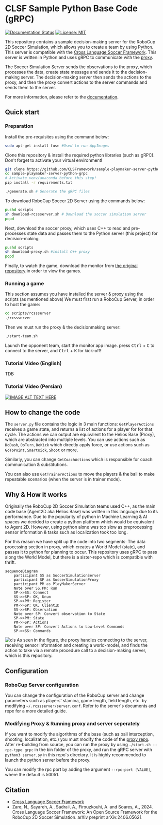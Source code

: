 # CLSF Sample Python Base Code (gRPC)

[![Documentation Status](https://readthedocs.org/projects/clsframework/badge/?version=latest)](https://clsframework.github.io/docs/introduction/)
[![License: MIT](https://img.shields.io/badge/License-MIT-yellow.svg)](https://opensource.org/licenses/MIT)

This repository contains a sample decision-making server for the RoboCup 2D Soccer Simulation, which allows you to create a team by using Python. This server is compatible with the [Cross Language Soccer Framework](https://arxiv.org/pdf/2406.05621). This server is written in Python and uses gRPC to communicate with the [proxy](https://github.com/CLSFramework/soccer-simulation-proxy).

The Soccer Simulation Server sends the observations to the proxy, which processes the data, create state message and sends it to the decision-making server. The decision-making server then sends the actions to the proxy, and then the proxy convert actions to the server commands and sends them to the server.

For more information, please refer to the [documentation](https://clsframework.github.io/).

## Quick start

### Preparation

Install the pre-requisites using the command below:

``` Bash
sudo apt-get install fuse #Used to run AppImages
```

Clone this repository & install the required python libraries (such as gRPC). Don't forget to activate your virtual environment!

``` Bash
git clone https://github.com/CLSFramework/sample-playmaker-server-python-grpc.git
cd sample-playmaker-server-python-grpc
# Activate venv/anaconda before this step!
pip install -r requirements.txt

./generate.sh # Generate the gRPC files
```

To download RoboCup Soccer 2D Server using the commands below:

``` Bash
pushd scripts
sh download-rcssserver.sh # Download the soccer simulation server
popd
```

Next, download the soccer proxy, which uses C++ to read and pre-processes state data and passes them to the Python server (this project) for decision-making.

``` Bash
pushd scripts
sh download-proxy.sh #install C++ proxy
popd
```

Finally, to watch the game, download the monitor from [the original repository](https://github.com/rcsoccersim/rcssmonitor/releases) in order to view the games.

### Running a game

This section assumes you have installed the server & proxy using the scripts (as mentioned above)
We must first run a RoboCup Server, in order to host the game:

``` Bash
cd scripts/rcssserver
./rcssserver
```

Then we must run the proxy & the decisionmaking server:

``` Bash
./start-team.sh
```

Launch the opponent team, start the monitor app image. press <kbd>Ctrl</kbd> + <kbd>C</kbd> to connect to the server, and <kbd>Ctrl</kbd> + <kbd>K</kbd> for kick-off!

### Tutorial Video (English)

TDB

### Tutorial Video (Persian)

[![IMAGE ALT TEXT HERE](https://img.youtube.com/vi/97YDEumcVWU/0.jpg)](https://www.youtube.com/watch?v=97YDEumcVWU&t=0s)

## How to change the code

The `server.py` file contains the logic in 3 main functions:
`GetPlayerActions` receives a game state, and returns a list of actions for a player for for that cycle.
The actions we can output are equivalent to the Helios Base (Proxy), which are abstracted into multiple levels.
You can use actions such as `DoDash`, `DoTurn`, `DoKick` which directly apply force, or use actions such as `GoToPoint`, `SmartKick`, `Shoot` or [more](https://clsframework.github.io/docs/idl/).

Similarly, you can change `GetCoachActions` which is responsible for coach communication & substitutions.

You can also use `GetTrainerActions` to move the players & the ball to make repeatable scenarios (when the server is in trainer mode).

## Why & How it works

Originally the RoboCup 2D Soccer Simulation teams used C++, as the main code base (Agent2D aka Helios Base) was written in this language due to its performance.
Due to the popularity of python in Machine Learning & AI spaces we decided to create a python platform which would be equivalent to Agent 2D.
However, using python alone was too slow as preprocessing sensor information & tasks such as localization took too long.

For this reason we have split up the code into two segments:
The data processing section in proxy, which creates a World Model (state), and passes it to python for planning to occur. This repository uses gRPC to pass along the World Model, but there is a sister-repo which is compatible with thrift.

```mermaid
sequenceDiagram
    participant SS as SoccerSimulationServer
    participant SP as SoccerSimulationProxy
    participant PM as PlayMakerServer
    Note over SS,PM: Run
    SP->>SS: Connect
    SS->>SP: OK, Unum
    SP->>PM: Register
    PM->>SP: OK, ClientID
    SS->>SP: Observation
    Note over SP: Convert observation to State
    SP->>PM: State
    PM->>SP: Actions
    Note over SP: Convert Actions to Low-Level Commands
    SP->>SS: Commands
```

![cls](https://github.com/user-attachments/assets/4daee216-1479-4acd-88f2-9e772b8c7837)
As seen in the figure, the proxy handles connecting to the server, receiving sensor information and creating a world-model, and finds the action to take via a remote procedure call to a decision-making server, which is this repository.

## Configuration

### RoboCup Server configuration

You can change the configuration of the RoboCup server and change parameters such as players' stamina, game length, field length, etc. by modifying `~/.rcssserver/server.conf`. Refer to the server's documents and repo for a more detailed guide.

### Modifying Proxy & Running proxy and server seperately

If you want to modify the algorithms of the base (such as ball interception, shooting, localization, etc.) you must modify the code of the [proxy repo](https://github.com/CLSFramework/soccer-simulation-proxy). After re-building from source, you can run the proxy by using `./start.sh --rpc-type grpc` in the bin folder of the proxy, and run the gRPC server with `python3 server.py` in this repo's directory. It is highly recommended to launch the python server before the proxy.

You can modify the rpc port by adding the argument `--rpc-port [VALUE]`, where the default is 50051.

## Citation

- [Cross Language Soccer Framework](https://arxiv.org/pdf/2406.05621)
- Zare, N., Sayareh, A., Sadraii, A., Firouzkouhi, A. and Soares, A., 2024. Cross Language Soccer Framework: An Open Source Framework for the RoboCup 2D Soccer Simulation. arXiv preprint arXiv:2406.05621.

